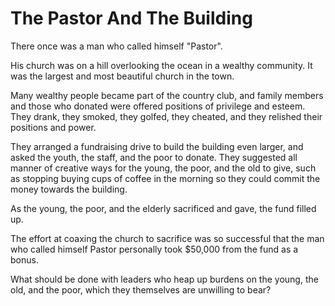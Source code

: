 # The Pastor And The Building

There once was a man who called himself "Pastor". 

His church was on a hill overlooking the ocean in a wealthy community. It was the largest and most beautiful church in the town. 

Many wealthy people became part of the country club, and family members and those who donated were offered positions of privilege and esteem. They drank, they smoked, they golfed, they cheated, and they relished their positions and power. 

They arranged a fundraising drive to build the building even larger, and asked the youth, the staff, and the poor to donate. They suggested all manner of creative ways for the young, the poor, and the old to give, such as stopping buying cups of coffee in the morning so they could commit the money towards the building. 

As the young, the poor, and the elderly sacrificed and gave, the fund filled up. 

The effort at coaxing the church to sacrifice was so successful that the man who called himself Pastor personally took $50,000 from the fund as a bonus.  

What should be done with leaders who heap up burdens on the young, the old, and the poor, which they themselves are unwilling to bear? 
